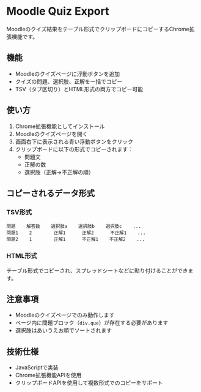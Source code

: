 # Moodle Quiz Export

Moodleのクイズ結果をテーブル形式でクリップボードにコピーするChrome拡張機能です。

## 機能

- Moodleのクイズページに浮動ボタンを追加
- クイズの問題、選択肢、正解を一括でコピー
- TSV（タブ区切り）とHTML形式の両方でコピー可能

## 使い方

1. Chrome拡張機能としてインストール
2. Moodleのクイズページを開く
3. 画面右下に表示される青い浮動ボタンをクリック
4. クリップボードに以下の形式でコピーされます：
   - 問題文
   - 正解の数
   - 選択肢（正解→不正解の順）

## コピーされるデータ形式

### TSV形式
```
問題    解答数    選択肢a    選択肢b    選択肢c    ...
問題1    2        正解1      正解2      不正解1    ...
問題2    1        正解1      不正解1    不正解2    ...
```

### HTML形式
テーブル形式でコピーされ、スプレッドシートなどに貼り付けることができます。

## 注意事項

- Moodleのクイズページでのみ動作します
- ページ内に問題ブロック（`div.que`）が存在する必要があります
- 選択肢はあいうえお順でソートされます

## 技術仕様

- JavaScriptで実装
- Chrome拡張機能APIを使用
- クリップボードAPIを使用して複数形式でのコピーをサポート

